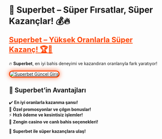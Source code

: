 # 🚀 Superbet – Süper Fırsatlar, Süper Kazançlar! 💰🔥  

<a href="https://cutt.ly/SuperLink" title="Superbet Güncel Giriş" style="color: #ff4500; font-size: 24px; font-weight: bold;">Superbet – Yüksek Oranlarla Süper Kazanç! 🏆🎯</a>  

🔥 **Superbet**, en iyi bahis deneyimi ve kazandıran oranlarıyla fark yaratıyor!  

<a href="https://cutt.ly/SuperLink" title="Superbet Güncel Giriş">  
<img src="https://i.ibb.co/BtMhhf6/g-venligiris.jpg" alt="Superbet Güncel Giriş" style="max-width: 100%; border: 3px solid #ff4500; border-radius: 15px; box-shadow: 0px 0px 15px rgba(255, 69, 0, 0.8);">  
</a>  

## 🚀 **Superbet’in Avantajları**  
✔️ **En iyi oranlarla kazanma şansı!**  
🎁 **Özel promosyonlar ve çılgın bonuslar!**  
⚡ **Hızlı ödeme ve kesintisiz işlemler!**  
🎲 **Zengin casino ve canlı bahis seçenekleri!**  

💎 **Superbet ile süper kazançlara ulaş!**  
